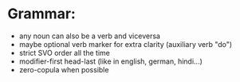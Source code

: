 # Grammar:
- any noun can also be a verb and viceversa
- maybe optional verb marker for extra clarity (auxiliary verb "do")
- strict SVO order all the time
- modifier-first head-last (like in english, german, hindi...)
- zero-copula when possible
